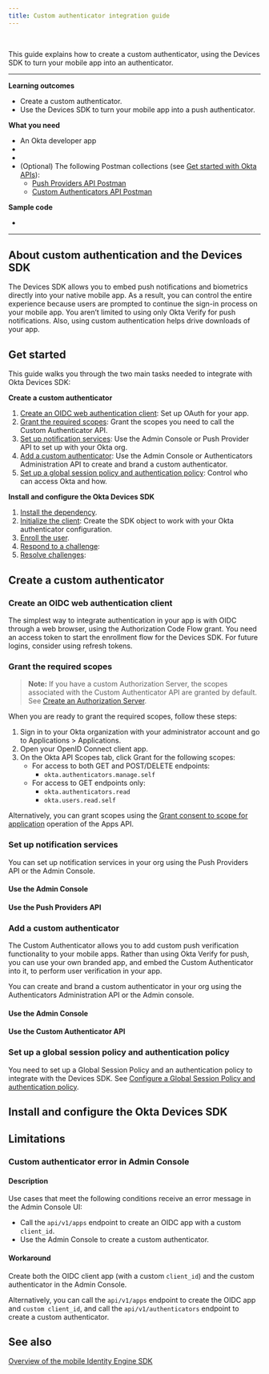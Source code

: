 ```yaml
---
title: Custom authenticator integration guide
---
```


<ApiLifecycle access="ie" /><br>

This guide explains how to create a custom authenticator, using the Devices SDK to turn your mobile app into an authenticator.

---
**Learning outcomes**

* Create a custom authenticator.
* Use the Devices SDK to turn your mobile app into a push authenticator.

**What you need**

* An Okta developer app
* <StackSnippet snippet="notifservicelink" inline />
* <StackSnippet snippet="appreq" inline />
* (Optional) The following Postman collections (see [Get started with Okta APIs](/code/rest/)):
   * [Push Providers API Postman](https://app.getpostman.com/run-collection/83575c0b5b075783862c)
   * [Custom Authenticators API Postman](https://app.getpostman.com/run-collection/836eb57018cba45da121)

**Sample code**

* <StackSnippet snippet="samplecode" />

---

## About custom authentication and the Devices SDK

The Devices SDK allows you to embed push notifications and biometrics directly into your native mobile app. As a result, you can control the entire experience because users are prompted to continue the sign-in process on your mobile app. You aren’t limited to using only Okta Verify for push notifications. Also, using custom authentication helps drive downloads of your app.

## Get started

This guide walks you through the two main tasks needed to integrate with Okta Devices SDK:

**Create a custom authenticator**

1. [Create an OIDC web authentication client](#create-an-oidc-web-authentication-client): Set up OAuth for your app.
2. [Grant the required scopes](#grant-the-required-scopes): Grant the scopes you need to call the Custom Authenticator API.
3. [Set up notification services](#set-up-notification-services): Use the Admin Console or Push Provider API to set up <StackSnippet snippet="notifservicelong" inline /> with your Okta org.
4. [Add a custom authenticator](#add-a-custom-authenticator): Use the Admin Console or Authenticators Administration API to create and brand a custom authenticator.
5. [Set up a global session policy and authentication policy](#set-up-a-global-session-policy-and-authentication-policy): Control who can access Okta and how.

**Install and configure the Okta Devices SDK**

1. [Install the dependency](#install-the-dependency).
2. [Initialize the client](#initialize-the-client): Create the SDK object to work with your Okta authenticator configuration.
3. [Enroll the user](#enroll-the-user).
4. [Respond to a challenge](#respone-to-a-challenge): 
5. [Resolve challenges](#resolve-challenges): 

<!-- Flow-type DIAGRAM -->

## Create a custom authenticator

<!-- Console flow DIAGRAM -->

### Create an OIDC web authentication client

The simplest way to integrate authentication in your app is with OIDC through a web browser, using the Authorization Code Flow grant. You need an access token to start the enrollment flow for the Devices SDK. For future logins, consider using refresh tokens. <StackSnippet snippet="samplecode" inline />

### Grant the required scopes

> **Note:** If you have a custom Authorization Server, the scopes associated with the Custom Authenticator API are granted by default. See [Create an Authorization Server](/docs/guides/customize-authz-server/-/main/).

When you are ready to grant the required scopes, follow these steps:

1. Sign in to your Okta organization with your administrator account and go to Applications > Applications.
2. Open your OpenID Connect client app.
3. On the Okta API Scopes tab, click Grant for the following scopes:
   * For access to both GET and POST/DELETE endpoints:
      * `okta.authenticators.manage.self`
   * For access to GET endpoints only:
      * `okta.authenticators.read`
      * `okta.users.read.self`

Alternatively, you can grant scopes using the [Grant consent to scope for application](/docs/reference/api/apps/#application-oauth-2-0-scope-consent-grant-operations) operation of the Apps API.

### Set up notification services

You can set up notification services in your org using the Push Providers API or the Admin Console.

#### Use the Admin Console

<StackSnippet snippet="notifserviceadminconsole" />

#### Use the Push Providers API

<StackSnippet snippet="notifservicepushapi" />

### Add a custom authenticator

The Custom Authenticator allows you to add custom push verification functionality to your mobile apps. Rather than using Okta Verify for push, you can use your own branded app, and embed the Custom Authenticator into it, to perform user verification in your app.

You can create and brand a custom authenticator in your org using the Authenticators Administration API or the Admin console.

#### Use the Admin Console

<StackSnippet snippet="customauthenticatoradminconsole" />

#### Use the Custom Authenticator API

<StackSnippet snippet="customauthenticatorcustomapi" />

### Set up a global session policy and authentication policy

You need to set up a Global Session Policy and an authentication policy to integrate with the Devices SDK. See [Configure a Global Session Policy and authentication policy](/docs/guides/configure-signon-policy/main/).

## Install and configure the Okta Devices SDK

<StackSnippet snippet="sdksteps" />

## Limitations

### Custom authenticator error in Admin Console

#### Description

Use cases that meet the following conditions receive an error message in the Admin Console UI:

* Call the `api/v1/apps` endpoint to create an OIDC app with a custom `client_id`.
* Use the Admin Console to create a custom authenticator.

#### Workaround

Create both the OIDC client app (with a custom `client_id`) and the custom authenticator in the Admin Console.

Alternatively, you can call the `api/v1/apps` endpoint to create the OIDC app and `custom client_id`, and call the `api/v1/authenticators` endpoint to create a custom authenticator.

## See also

[Overview of the mobile Identity Engine SDK](/docs/guides/mobile-idx-sdk-overview/android/main/)
